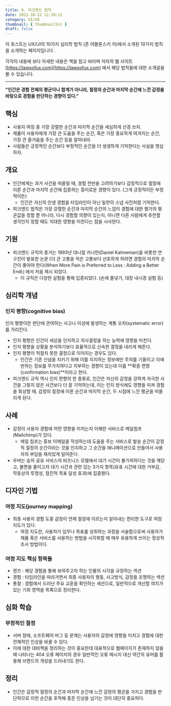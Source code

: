 ```yaml
---
title: 6. 피크엔드 법칙
date: 2021-10-22 12:10:11
category: UI/UX
thumbnail: { thumbnailSrc }
draft: false
---
```


이 포스트는 UX/UI의 10가지 심리학 법칙 (존 야블론스키 저)에서 소개된 10가지 법칙을 소개하는 페이지입니다 .

각각의 내용에 보다 자세한 내용은 책을 참고 바라며 저자의 웹 사이트 [https://lawsofux.com](https://lawsofux.com) 에서 해당 법칙들에 대한 소개글을 볼 수 있습니다.

---

**"인간은 경험 전체의 평균이나 합계가 아니라, 절정의 순간과 마지막 순간에 느낀 감정을 바탕으로 경험을 판단하는 경향이 있다."**

## 핵심

- 사용자 여정 중 가장 강렬한 순간과 마지막 순간을 세심하게 신경 쓰자.
- 제품이 사용자에게 가장 큰 도움을 주는 순간, 혹은 가장 중요하게 여겨지는 순간, 가장 큰 즐거움을 주는 순간 등을 알아내라.
- 사람들은 긍정적인 순간보다 부정적인 순간을 더 생생하게 기억한다는 사실을 명심하자.

## 개요

- 인간에게는 과거 사건을 떠올릴 때, 경험 전반을 고려하기보다 감정적으로 절정에 이른 순간과 마지막 순간에 집중하는 흥미로운 경향이 있다. (그게 긍정적이든 부정적이든)
  - 인간은 자신의 인생 경험을 타임라인이 아닌 일련의 스냅 사진처럼 기억한다.
- 피크엔드 법칙은 가장 강렬한 순간과 마지막 순간의 느낌이 경험에 대한 평가의 평균값을 정할 뿐 아니라, 다시 경험할 의향이 있는지, 아니면 다른 사람에게 추천할 생각인지 정할 때도 지대한 영향을 미친다는 점을 시사한다.

## 기원

- 피크엔드 규칙의 증거는 1993년 대니얼 카너먼(Daniel Kahneman)을 비롯한 연구진이 발표한 논문 ⌈더 큰 고통을 적은 고통보다 선호하게 하려면 경험의 마지막 순간이 좋아야 한다(When More Pain is Preferred to Less : Adding a Better End)⌋ 에서 처음 제시 되었다.
  - 이 규칙은 다양한 실험을 통해 입증되었다. (손에 물넣기, 대장 내시경 실험 등)

## 심리학 개념

### 인지 평향(cognitive bias)

인지 평향이란 판단에 관여하는 사고나 이성에 발생하는 계통 오차(systematic error)를 가리킨다.

- 인지 평향은 인간이 세상을 인지하고 의사결정을 하는 능력에 영향을 미친다.
- 인지 평향을 상황을 분석하기보다 효율적으로 신속한 결정을 내리게 해준다.
- 인지 평향이 적절치 못한 결정으로 이어지는 경우도 있다.
  - 인간은 기존 신념을 지키기 위해 이를 지지하는 정보에만 주의를 기울이고 이에 반하는 정보를 무가치하다고 치부하는 경향이 있는데 이를 **확증 편향(confirmation bias)**이라고 한다.
- 피크엔드 규칙 역시 인지 편향의 한 종류로, 인간은 자신의 감정을 강하게 자극한 사건을 그렇지 않은 사건보다 더 잘 기억하는데, 이는 인지 방식에도 영향을 미쳐 경험을 회상할 때, 감정의 절정에 이른 순간과 마지막 순간, 두 시점에 느낀 평균을 떠올리게 된다.

## 사례

- 감정이 사용자 경험에 어떤 영향을 미치는지 이해한 서비스로 메일침프(Mailchimp)가 있다.
  - 메일 침프는 홍보 이메일을 작성하는데 도움을 주는 서비스로 발송 순간이 감정적 절정의 순간이라는 것을 인지하고 그 순간을 애니메이션으로 만들어서 사용자의 부담을 재치있게 덜어준다.
- 우버는 승차 공유 서비스의 비즈니스 모델에서 대기 시간이 불가피하다는 것을 깨닫고, 불편을 줄이고자 대기 시간과 관련 있는 3가지 항목(유휴 시간에 대한 거부감, 작동상의 투명성, 점진적 목표 달성 효과)에 집중했다.

## 디자인 기법

### 여정 지도(journey mapping)

- 최종 사용자 경험 도중 감정이 언제 절정에 이르는지 알아내는 편리한 도구로 여정 지도가 있다.
  - 여정 지도란, 사용자가 임무나 목표를 성취하는 과정을 서술함으로써 사용자가 제품 혹은 서비스를 사용하는 방법을 시각화할 때 매우 유용하게 쓰이는 정성적 조사 방법이다.

### 여정 지도 핵심 항목들

- 렌즈 : 해당 경험을 통해 보여주고자 하는 인물의 시각을 규정하는 섹션
- 경험 : 타임라인을 따라가면서 최종 사용자의 행동, 사고방식, 감정을 조명하는 섹션
- 통찰 : 경험에서 드러난 주요 교훈을 확인하는 세션으로, 일반적으로 개선할 여지가 있는 기회 영역을 목록으로 정리한다.

## 심화 학습

### 부정적인 절정

- 서버 장애, 소프트웨어 버그 등 문제는 사용자의 감정에 영향을 미치고 경험에 대한 전체적인 인상을 바꿀 수 있다.
- 이에 대한 대비책을 정리하는 것이 중요한데 대표적으로 웹페이지가 존재하지 않을 때 나타나는 404 오류 페이지의 경우 일반적인 오류 메시지 대신 약간의 유머를 활용해 브랜드의 개성을 드러내기도 한다.

## 정리

- 인간은 감정적 절정의 순간과 마지막 순간에 느낀 감정의 평균을 가지고 경험을 판단하므로 이런 순간을 호착해 종흔 인상을 넘기는 것이 대단히 중요하다.
